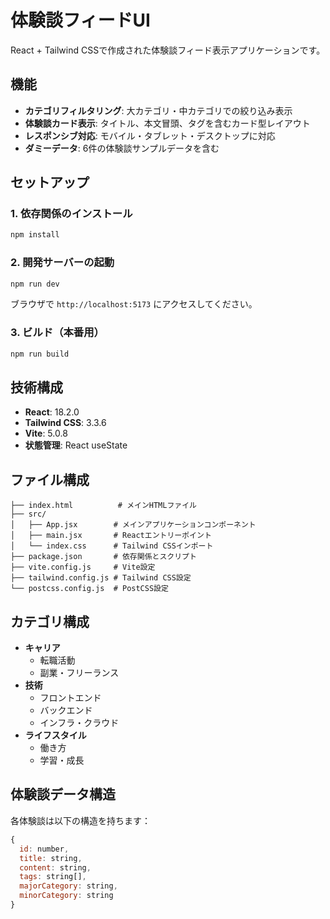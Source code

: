 # 体験談フィードUI

React + Tailwind CSSで作成された体験談フィード表示アプリケーションです。

## 機能

- **カテゴリフィルタリング**: 大カテゴリ・中カテゴリでの絞り込み表示
- **体験談カード表示**: タイトル、本文冒頭、タグを含むカード型レイアウト
- **レスポンシブ対応**: モバイル・タブレット・デスクトップに対応
- **ダミーデータ**: 6件の体験談サンプルデータを含む

## セットアップ

### 1. 依存関係のインストール

```bash
npm install
```

### 2. 開発サーバーの起動

```bash
npm run dev
```

ブラウザで `http://localhost:5173` にアクセスしてください。

### 3. ビルド（本番用）

```bash
npm run build
```

## 技術構成

- **React**: 18.2.0
- **Tailwind CSS**: 3.3.6
- **Vite**: 5.0.8
- **状態管理**: React useState

## ファイル構成

```
├── index.html          # メインHTMLファイル
├── src/
│   ├── App.jsx        # メインアプリケーションコンポーネント
│   ├── main.jsx       # Reactエントリーポイント
│   └── index.css      # Tailwind CSSインポート
├── package.json       # 依存関係とスクリプト
├── vite.config.js     # Vite設定
├── tailwind.config.js # Tailwind CSS設定
└── postcss.config.js  # PostCSS設定
```

## カテゴリ構成

- **キャリア**
  - 転職活動
  - 副業・フリーランス
- **技術**
  - フロントエンド
  - バックエンド
  - インフラ・クラウド
- **ライフスタイル**
  - 働き方
  - 学習・成長

## 体験談データ構造

各体験談は以下の構造を持ちます：

```javascript
{
  id: number,
  title: string,
  content: string,
  tags: string[],
  majorCategory: string,
  minorCategory: string
}
```